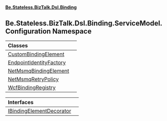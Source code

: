 #### [Be.Stateless.BizTalk.Dsl.Binding](README.md 'README')

## Be.Stateless.BizTalk.Dsl.Binding.ServiceModel.Configuration Namespace

| Classes | |
| :--- | :--- |
| [CustomBindingElement](CustomBindingElement.md 'Be.Stateless.BizTalk.Dsl.Binding.ServiceModel.Configuration.CustomBindingElement') | |
| [EndpointIdentityFactory](EndpointIdentityFactory.md 'Be.Stateless.BizTalk.Dsl.Binding.ServiceModel.Configuration.EndpointIdentityFactory') | |
| [NetMsmqBindingElement](NetMsmqBindingElement.md 'Be.Stateless.BizTalk.Dsl.Binding.ServiceModel.Configuration.NetMsmqBindingElement') | |
| [NetMsmqRetryPolicy](NetMsmqRetryPolicy.md 'Be.Stateless.BizTalk.Dsl.Binding.ServiceModel.Configuration.NetMsmqRetryPolicy') | |
| [WcfBindingRegistry](WcfBindingRegistry.md 'Be.Stateless.BizTalk.Dsl.Binding.ServiceModel.Configuration.WcfBindingRegistry') | |

| Interfaces | |
| :--- | :--- |
| [IBindingElementDecorator](IBindingElementDecorator.md 'Be.Stateless.BizTalk.Dsl.Binding.ServiceModel.Configuration.IBindingElementDecorator') | |

